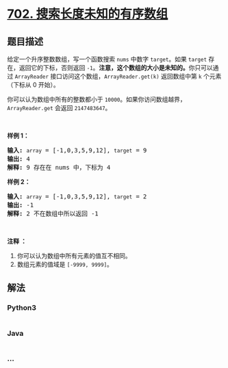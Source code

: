# [702. 搜索长度未知的有序数组](https://leetcode-cn.com/problems/search-in-a-sorted-array-of-unknown-size)



## 题目描述

<!-- 这里写题目描述 -->

<p>给定一个升序整数数组，写一个函数搜索 <code>nums</code> 中数字&nbsp;<code>target</code>。如果 <code>target</code> 存在，返回它的下标，否则返回 <code>-1</code>。<strong>注意，这个数组的大小是未知的。</strong>你只可以通过 <code>ArrayReader</code> 接口访问这个数组，<code>ArrayReader.get(k)</code> 返回数组中第 <code>k</code> 个元素（下标从 0 开始）。</p>

<p>你可以认为数组中所有的整数都小于 <code>10000</code>。如果你访问数组越界，<code>ArrayReader.get</code> 会返回 <code>2147483647</code>。</p>

<p>&nbsp;</p>

<p><strong>样例 1：</strong></p>

<pre><strong>输入:</strong> <code>array</code> = [-1,0,3,5,9,12], <code>target</code> = 9
<strong>输出:</strong> 4
<strong>解释:</strong> 9 存在在 nums 中，下标为 4
</pre>

<p><strong>样例 2：</strong></p>

<pre><strong>输入:</strong> <code>array</code> = [-1,0,3,5,9,12], <code>target</code> = 2
<strong>输出:</strong> -1
<strong>解释:</strong> 2 不在数组中所以返回 -1</pre>

<p>&nbsp;</p>

<p><strong>注释 ：</strong></p>

<ol>
	<li>你可以认为数组中所有元素的值互不相同。</li>
	<li>数组元素的值域是&nbsp;<code>[-9999, 9999]</code>。</li>
</ol>


## 解法

<!-- 这里可写通用的实现逻辑 -->

<!-- tabs:start -->

### **Python3**

<!-- 这里可写当前语言的特殊实现逻辑 -->

```python

```

### **Java**

<!-- 这里可写当前语言的特殊实现逻辑 -->

```java

```

### **...**

```

```

<!-- tabs:end -->
